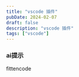 ```yaml
---
title: "vscode 插件"
pubDate: 2024-02-07
draft: false
description: "vscode 插件"
tags: ["vscode"]
---
```


### ai提示
fittencode